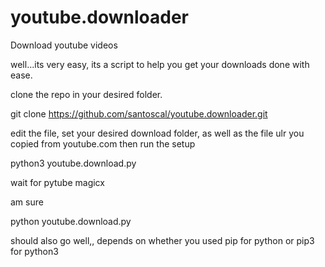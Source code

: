 # youtube.downloader
Download youtube videos

well...its very easy, its a script to help you get your downloads done with ease. 

clone the repo in your desired folder.

git clone https://github.com/santoscal/youtube.downloader.git


edit the file, set your desired download folder, as well as the file ulr you copied from youtube.com
then run the setup


python3 youtube.download.py

wait for pytube magicx


am sure 

python youtube.download.py 

should also go well,,
depends on whether you used pip for python or pip3 for python3

